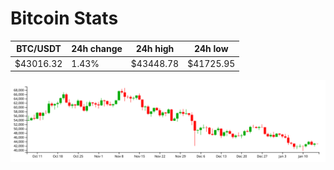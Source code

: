 # Bitcoin Stats

BTC/USDT|24h change|24h high|24h low|
|---|---|---|---|
|$43016.32|1.43%|$43448.78|$41725.95|

<img src="./chart.svg">
